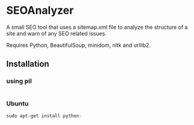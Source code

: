 SEOAnalyzer
===========

A small SEO tool that uses a sitemap.xml file to analyze the structure of a site and warn of any SEO related issues.

Requires Python, BeautifulSoup, minidom, nltk and urllib2.

Installation
------------

### using pil

```

```

### Ubuntu

```
sudo apt-get install python-
```